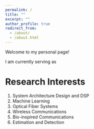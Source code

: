 ```yaml
---
permalink: /
title: ""
excerpt: ""
author_profile: true
redirect_from: 
  - /about/
  - /about.html
---  
```

Welcome to my personal page!

I am currently serving as  


Research Interests
======
1. System Architecture Design and DSP
1. Machine Learning
2. Optical Fiber Systems
3. Wireless Communications
4. Bio-inspired Communications
5. Estimation and Detection
